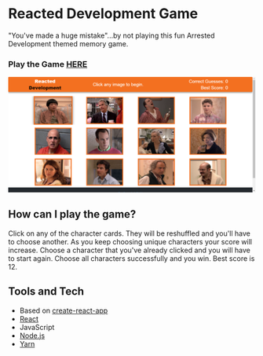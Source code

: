 # Reacted Development Game

"You've made a huge mistake"...by not playing this fun Arrested Development themed memory game. 

### Play the Game [HERE](https://reacted-development.herokuapp.com/)

<p align="center">
<img src="public/assets/images/game-screengrab.png"/>
</p>

## How can I play the game?
Click on any of the character cards. They will be reshuffled and you'll have to choose another. As you keep choosing unique characters your score will increase. Choose a character that you've already clicked and you will have to start again. Choose all characters successfully and you win. Best score is 12.


## Tools and Tech
+ Based on [create-react-app](https://github.com/facebookincubator/create-react-app)
+ [React](https://reactjs.org/)
+ JavaScript
+ [Node.js](https://nodejs.org/en/)
+ [Yarn](https://yarnpkg.com/en/)

